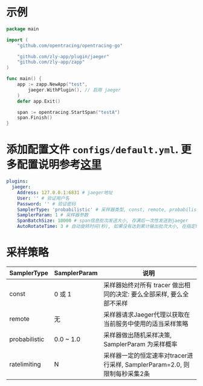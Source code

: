 
# 示例

```go
package main

import (
	"github.com/opentracing/opentracing-go"

	"github.com/zly-app/plugin/jaeger"
	"github.com/zly-app/zapp"
)

func main() {
	app := zapp.NewApp("test",
		jaeger.WithPlugin(), // 启用 jaeger
	)
	defer app.Exit()

	span := opentracing.StartSpan("testA")
	span.Finish()
}

```

# 添加配置文件 `configs/default.yml`. 更多配置说明参考[这里](./config.go)

```yaml
plugins:
  jaeger:
    Address: 127.0.0.1:6831 # jaeger地址
    User: '' # 验证用户名
    Password: '' # 验证密码
    SamplerType: 'probabilistic' # 采样器类型, const, remote, probabilistic, ratelimiting
    SamplerParam: 1 # 采样器参数
    SpanBatchSize: 10000 # span信息批次发送大小, 存满后一次性发送到jaeger
    AutoRotateTime: 3 # 自动旋转时间(秒), 如果没有达到累计输出批次大小, 在指定时间后也会立即输出
```

# 采样策略

| SamplerType   | SamplerParam | 说明                                                                      |
| ------------- | ------------ | ------------------------------------------------------------------------- |
| const         | 0 或 1       | 采样器始终对所有 tracer 做出相同的决定: 要么全部采样, 要么全部不采样      |
| remote        | 无           | 采样器请求Jaeger代理以获取在当前服务中使用的适当采样策略                  |
| probabilistic | 0.0 ~ 1.0    | 采样器做出随机采样决策, SamplerParam 为采样概率                           |
| ratelimiting  | N            | 采样器一定的恒定速率对tracer进行采样, SamplerParam=2.0, 则限制每秒采集2条 |
